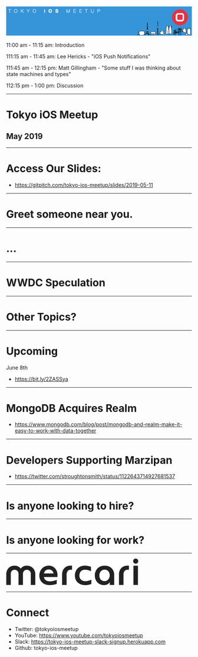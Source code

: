 ![](assets/img/logo.png)

<p class="text-left">11:00 am - 11:15 am: Introduction</p>
<p class="text-left">111:15 am - 11:45 am: Lee Hericks - "iOS Push Notifications"</p>
<p class="text-left">111:45 am - 12:15 pm: Matt Gillingham - "Some stuff I was thinking about state machines and types"</p>
<p class="text-left">112:15 pm - 1:00 pm: Discussion</p>

---

# Tokyo iOS Meetup
## May 2019

---

# Access Our Slides:

- https://gitpitch.com/tokyo-ios-meetup/slides/2019-05-11

---

# Greet someone near you.

---

# ...

---

# WWDC Speculation

---

# Other Topics?

---

# Upcoming

June 8th

- https://bit.ly/2ZASSya

---

# MongoDB Acquires Realm

- https://www.mongodb.com/blog/post/mongodb-and-realm-make-it-easy-to-work-with-data-together

---

# Developers Supporting Marzipan

- https://twitter.com/stroughtonsmith/status/1122643714927681537

---

# Is anyone looking to hire?

---

# Is anyone looking for work?

---

![](assets/img/mercari.png)

---

# Connect

- Twitter: @tokyoiosmeetup
- YouTube: https://www.youtube.com/tokyoiosmeetup
- Slack: https://tokyo-ios-meetup-slack-signup.herokuapp.com
- Github: tokyo-ios-meetup
